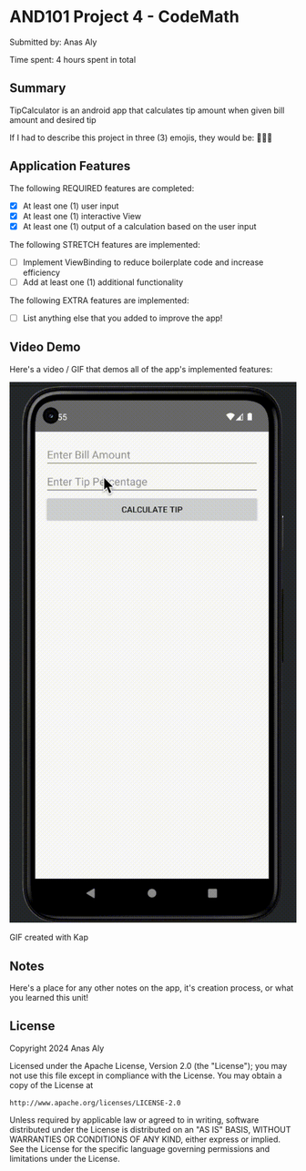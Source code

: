 <!-- (This is a comment) INSTRUCTIONS: Go through this page and fill out any **bolded** entries with their correct values.-->

# AND101 Project 4 - CodeMath

Submitted by: Anas Aly

Time spent: 4 hours spent in total

## Summary

TipCalculator is an android app that calculates tip amount when given bill amount and desired tip

If I had to describe this project in three (3) emojis, they would be: 🍔😋🥙

## Application Features

<!-- (This is a comment) Please be sure to change the [ ] to [x] for any features you completed.  If a feature is not checked [x], you might miss the points for that item! -->

The following REQUIRED features are completed:

- [x] At least one (1) user input
- [x] At least one (1) interactive View
- [x] At least one (1) output of a calculation based on the user input

The following STRETCH features are implemented:

- [ ] Implement ViewBinding to reduce boilerplate code and increase efficiency
- [ ] Add at least one (1) additional functionality

The following EXTRA features are implemented:

- [ ] List anything else that you added to improve the app!

## Video Demo

Here's a video / GIF that demos all of the app's implemented features:

<img src='https://github.com/AnasGamal/TipCalculator/blob/main/Kapture%202024-03-19%20at%2001.55.31.gif?raw=true' title='Video Demo' width='' alt='Video Demo' />

GIF created with Kap

<!-- Recommended tools:
- [Kap](https://getkap.co/) for macOS
- [ScreenToGif](https://www.screentogif.com/) for Windows
- [peek](https://github.com/phw/peek) for Linux. -->

## Notes

Here's a place for any other notes on the app, it's creation process, or what you learned this unit!

## License

Copyright 2024 Anas Aly

Licensed under the Apache License, Version 2.0 (the "License");
you may not use this file except in compliance with the License.
You may obtain a copy of the License at

    http://www.apache.org/licenses/LICENSE-2.0

Unless required by applicable law or agreed to in writing, software
distributed under the License is distributed on an "AS IS" BASIS,
WITHOUT WARRANTIES OR CONDITIONS OF ANY KIND, either express or implied.
See the License for the specific language governing permissions and
limitations under the License.

